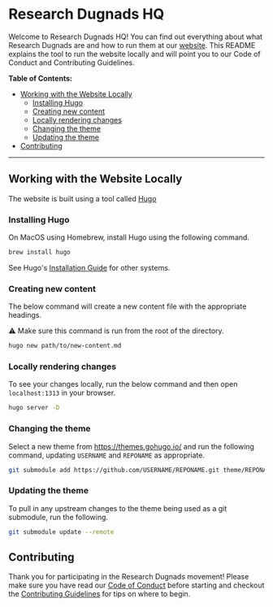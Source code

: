 # Research Dugnads HQ

Welcome to Research Dugnads HQ!
You can find out everything about what Research Dugnads are and how to run them at our [website](https://research-dugnads.github.io/dugnads-hq).
This README explains the tool to run the website locally and will point you to our Code of Conduct and Contributing Guidelines.

**Table of Contents:**

- [Working with the Website Locally](#working-with-the-website-locally)
  - [Installing Hugo](#installing-hugo)
  - [Creating new content](#creating-new-content)
  - [Locally rendering changes](#locally-rendering-changes)
  - [Changing the theme](#changing-the-theme)
  - [Updating the theme](#updating-the-theme)
- [Contributing](#contributing)

---

## Working with the Website Locally

The website is built using a tool called [Hugo](https://gohugo.io/)

### Installing Hugo

On MacOS using Homebrew, install Hugo using the following command.

```bash
brew install hugo
```

See Hugo's [Installation Guide](https://gohugo.io/getting-started/installing/) for other systems.

### Creating new content

The below command will create a new content file with the appropriate headings.

:warning: Make sure this command is run from the root of the directory.

```bash
hugo new path/to/new-content.md
```

### Locally rendering changes

To see your changes locally, run the below command and then open `localhost:1313` in your browser.

```bash
hugo server -D
```

### Changing the theme

Select a new theme from https://themes.gohugo.io/ and run the following command, updating `USERNAME` and `REPONAME` as appropriate.

```bash
git submodule add https://github.com/USERNAME/REPONAME.git theme/REPONAME
```

### Updating the theme

To pull in any upstream changes to the theme being used as a git submodule, run the following.

```bash
git submodule update --remote
```

## Contributing

Thank you for participating in the Research Dugnads movement!
Please make sure you have read our [Code of Conduct](CODE_OF_CONDUCT.md) before starting and checkout the [Contributing Guidelines](CONTRIBUTING.md) for tips on where to begin.
